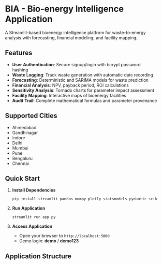 # BIA - Bio-energy Intelligence Application

A Streamlit-based bioenergy intelligence platform for waste-to-energy analysis with forecasting, financial modeling, and facility mapping.

## Features

- **User Authentication**: Secure signup/login with bcrypt password hashing
- **Waste Logging**: Track waste generation with automatic date recording
- **Forecasting**: Deterministic and SARIMA models for waste prediction
- **Financial Analysis**: NPV, payback period, ROI calculations
- **Sensitivity Analysis**: Tornado charts for parameter impact assessment
- **Facility Mapping**: Interactive maps of bioenergy facilities
- **Audit Trail**: Complete mathematical formulas and parameter provenance

## Supported Cities

- Ahmedabad
- Gandhinagar  
- Indore
- Delhi
- Mumbai
- Pune
- Bengaluru
- Chennai

## Quick Start

1. **Install Dependencies**
   ```bash
   pip install streamlit pandas numpy plotly statsmodels pydantic scikit-learn folium streamlit-folium pydeck python-dateutil bcrypt pyyaml matplotlib
   ```

2. **Run Application**
   ```bash
   streamlit run app.py
   ```

3. **Access Application**
   - Open your browser to `http://localhost:5000`
   - Demo login: **demo** / **demo123**

## Application Structure

